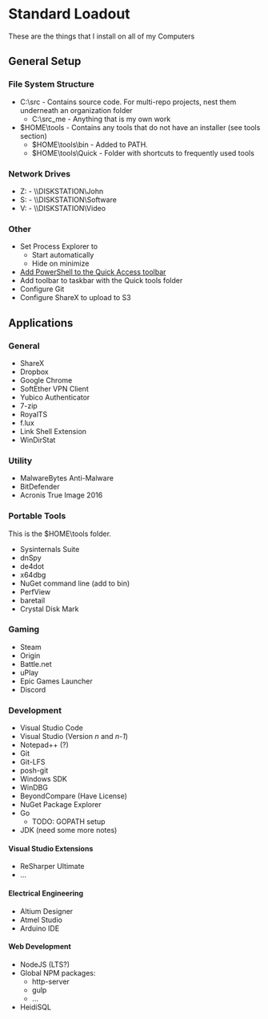 # Standard Loadout

These are the things that I install on all of my Computers

## General Setup

### File System Structure
* C:\src - Contains source code. For multi-repo projects, nest them underneath an organization folder
  * C:\src\_me - Anything that is my own work
* $HOME\tools - Contains any tools that do not have an installer (see tools section)
  * $HOME\tools\bin - Added to PATH.
  * $HOME\tools\Quick - Folder with shortcuts to frequently used tools

### Network Drives
* Z: - \\\\DISKSTATION\John
* S: - \\\\DISKSTATION\Software
* V: - \\\\DISKSTATION\Video

### Other
* Set Process Explorer to
  * Start automatically
  * Hide on minimize
* [Add PowerShell to the Quick Access toolbar](http://i.imgur.com/i9c4Zsw.png)
* Add toolbar to taskbar with the Quick tools folder
* Configure Git
* Configure ShareX to upload to S3

## Applications

### General
* ShareX
* Dropbox
* Google Chrome
* SoftEther VPN Client
* Yubico Authenticator
* 7-zip
* RoyalTS
* f.lux
* Link Shell Extension
* WinDirStat

### Utility
* MalwareBytes Anti-Malware
* BitDefender
* Acronis True Image 2016

### Portable Tools
This is the $HOME\tools folder.

* Sysinternals Suite
* dnSpy
* de4dot
* x64dbg
* NuGet command line (add to bin)
* PerfView
* baretail
* Crystal Disk Mark

### Gaming
* Steam
* Origin
* Battle.net
* uPlay
* Epic Games Launcher
* Discord

### Development
* Visual Studio Code
* Visual Studio (Version _n_ and _n-1_)
* Notepad++ (?)
* Git
* Git-LFS
* posh-git
* Windows SDK
* WinDBG
* BeyondCompare (Have License)
* NuGet Package Explorer
* Go
  * TODO: GOPATH setup
* JDK (need some more notes)

#### Visual Studio Extensions
* ReSharper Ultimate
* ...

#### Electrical Engineering
* Altium Designer
* Atmel Studio
* Arduino IDE

#### Web Development
* NodeJS (LTS?)
* Global NPM packages:
  * http-server
  * gulp
  * ...
* HeidiSQL